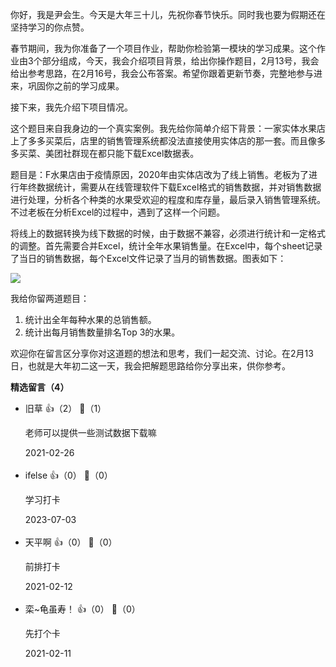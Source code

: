 你好，我是尹会生。今天是大年三十儿，先祝你春节快乐。同时我也要为假期还在坚持学习的你点赞。

春节期间，我为你准备了一个项目作业，帮助你检验第一模块的学习成果。这个作业由3个部分组成，今天，我会介绍项目背景，给出你操作题目，2月13号，我会给出参考思路，在2月16号，我会公布答案。希望你跟着更新节奏，完整地参与进来，巩固你之前的学习成果。

接下来，我先介绍下项目情况。

这个题目来自我身边的一个真实案例。我先给你简单介绍下背景：一家实体水果店上了多多买菜后，店里的销售管理系统都没法直接使用实体店的那一套。而且像多多买菜、美团社群现在都只能下载Excel数据表。

题目是：F水果店由于疫情原因，2020年由实体店改为了线上销售。老板为了进行年终数据统计，需要从在线管理软件下载Excel格式的销售数据，并对销售数据进行处理，分析各个种类的水果受欢迎的程度和库存量，最后录入销售管理系统。不过老板在分析Excel的过程中，遇到了这样一个问题。

将线上的数据转换为线下数据的时候，由于数据不兼容，必须进行统计和一定格式的调整。首先需要合并Excel，统计全年水果销售量。在Excel中，每个sheet记录了当日的销售数据，每个Excel文件记录了当月的销售数据。图表如下：

![](https://static001.geekbang.org/resource/image/7f/12/7fb84dcc1e0a4489ae0f9a8b9610a012.png?wh=2018%2A850)

我给你留两道题目：

1. 统计出全年每种水果的总销售额。
2. 统计出每月销售数量排名Top 3的水果。

欢迎你在留言区分享你对这道题的想法和思考，我们一起交流、讨论。在2月13日，也就是大年初二这一天，我会把解题思路给你分享出来，供你参考。
<div><strong>精选留言（4）</strong></div><ul>
<li><span>旧草</span> 👍（2） 💬（1）<p>老师可以提供一些测试数据下载嘛</p>2021-02-26</li><br/><li><span>ifelse</span> 👍（0） 💬（0）<p>学习打卡</p>2023-07-03</li><br/><li><span>天平啊</span> 👍（0） 💬（0）<p>前排打卡
</p>2021-02-12</li><br/><li><span>栾~龟虽寿！</span> 👍（0） 💬（0）<p>先打个卡</p>2021-02-11</li><br/>
</ul>